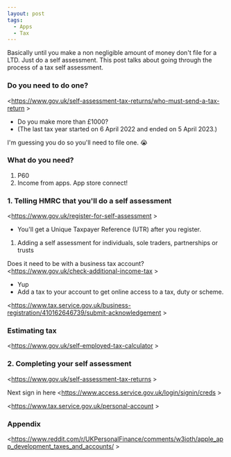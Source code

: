 ```yaml
---
layout: post
tags:
  - Apps
  - Tax
---
```

Basically until you make a non negligible amount of money don't file for a LTD. Just do a self assessment. This post talks about going through the process of a tax self assessment.
### Do you need to do one?
<https://www.gov.uk/self-assessment-tax-returns/who-must-send-a-tax-return >
- Do you make more than £1000? 
- (The last tax year started on 6 April 2022 and ended on 5 April 2023.)

I'm guessing you do so you'll need to file one. 😭
### What do you need?
1. P60
2. Income from apps. App store connect!

### 1. Telling HMRC that you'll do a self assessment
<https://www.gov.uk/register-for-self-assessment >
- You'll get a Unique Taxpayer Reference (UTR) after you register.
1. Adding a self assessment for individuals, sole traders, partnerships or trusts

Does it need to be with a business tax account?
<https://www.gov.uk/check-additional-income-tax >
- Yup
- Add a tax to your account to get online access to a tax, duty or scheme.

<https://www.tax.service.gov.uk/business-registration/410162646739/submit-acknowledgement >



### Estimating tax
<https://www.gov.uk/self-employed-tax-calculator >

### 2. Completing your self assessment
<https://www.gov.uk/self-assessment-tax-returns >

Next sign in here
<https://www.access.service.gov.uk/login/signin/creds >

<https://www.tax.service.gov.uk/personal-account >



### Appendix
<https://www.reddit.com/r/UKPersonalFinance/comments/w3ioth/apple_app_development_taxes_and_accounts/ >